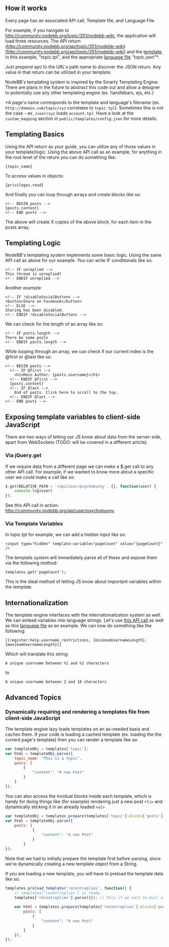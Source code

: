 ## How it works

Every page has an associated API call, Template file, and Language File.

For example, if you navigate to http://community.nodebb.org/topic/351/nodebb-wiki, the application will load three resources. The API return (http://community.nodebb.org/api/topic/351/nodebb-wiki)[http://community.nodebb.org/api/topic/351/nodebb-wiki] and the [template](http://community.nodebb.org/templates/topic.tpl), in this example, "topic.tpl", and the appropriate [language file](community.nodebb.org/language/en_GB/topic.json) "topic.json"*.

Just prepend api/ to the URL's path name to discover the JSON return. Any value in that return can be utilized in your template.

NodeBB's templating system is inspired by the Smarty Templating Engine. There are plans in the future to abstract this code out and allow a designer to potentially use any other templating engine (ex. handlebars, ejs, etc.)

*A page's name corresponds to the template and language's filename (ex. `http://domain.com/topic/xyz` correlates to `topic.tpl`). Sometimes this is not the case - ex. `/user/xyz` loads `account.tpl`. Have a look at the `custom_mapping` section in `public/templates/config.json` for more details.

## Templating Basics

Using the API return as your guide, you can utilize any of those values in your template/logic. Using the above API call as an example, for anything in the root level of the return you can do something like:

    {topic_name}

To access values in objects:

    {privileges.read}

And finally you can loop through arrays and create blocks like so:

    <!-- BEGIN posts -->
    {posts.content}
    <!-- END posts -->

The above will create X copies of the above block, for each item in the posts array.

## Templating Logic

NodeBB's templating system implements some basic logic. Using the same API call as above for our example. You can write IF conditionals like so:

    <!-- IF unreplied -->
    This thread is unreplied!
    <!-- ENDIF unreplied -->

Another example:

    <!-- IF !disableSocialButtons -->
    <button>Share on Facebook</button>
    <!-- ELSE -->
    Sharing has been disabled.
    <!-- ENDIF !disableSocialButtons -->

We can check for the length of an array like so:

    <!-- IF posts.length -->
    There be some posts
    <!-- ENDIF posts.length -->

While looping through an array, we can check if our current index is the @first or @last like so:

    <!-- BEGIN posts -->
      <!-- IF @first -->
        <h1>Main Author: {posts.username}</h1>
      <!-- ENDIF @first -->
      {posts.content}
      <!-- IF @last -->
        End of posts. Click here to scroll to the top.
      <!-- ENDIF @last -->
    <!-- END posts -->

## Exposing template variables to client-side JavaScript

There are two ways of letting our JS know about data from the server-side, apart from WebSockets (TODO: will be covered in a different article).

### Via jQuery.get

If we require data from a different page we can make a $.get call to any other API call. For example, if we wanted to know more about a specific user we could make a call like so:

```JavaScript
$.get(RELATIVE_PATH + '/api/user/psychobunny', {}, function(user) {
    console.log(user)
});
```

See this API call in action: http://community.nodebb.org/api/user/psychobunny

### Via Template Variables

In topic.tpl for example, we can add a hidden input like so:

    <input type="hidden" template-variable="pageCount" value="{pageCount}" />

The template system will immediately parse all of these and expose them via the following method:

    templates.get('pageCount');

This is the ideal method of letting JS know about important variables within the template.

## Internationalization

The template engine interfaces with the internationalization system as well. We can embed variables into language strings. Let's use [this API call](http://community.nodebb.org/api/register) as well as this [language file](http://community.nodebb.org/language/en_GB/register.json) as an example. We can now do something like the following:

    [[register:help.username_restrictions, {minimumUsernameLength}, {maximumUsernameLength}]]

Which will translate this string:

    A unique username between %1 and %2 characters

to

    A unique username between 2 and 16 characters

## Advanced Topics

### Dynamically requiring and rendering a templates file from client-side JavaScript

The template engine lazy loads templates on an as-needed basis and caches them. If your code is loading a cached template (ex. loading the the current page's template) then you can render a template like so:

```JavaScript
var templateObj = templates['topic'];
var html = templateObj.parse({
	topic_name: "This is a topic",
	posts: [
		{
			"content": "A new Post"
		}
	]
});
```

You can also access the invidual blocks inside each template, which is handy for doing things like (for example) rendering just a new post `<li>` and dynamically sticking it in an already loaded `<ul>`

```JavaScript
var templateObj = templates.prepare(templates['topic'].blocks['posts']);
var html = templateObj.parse({
	posts: [
    		{
    			"content": "A new Post"
    		}
    	]
});
```

Note that we had to initially prepare the template first before parsing, since we're dynamically creating a new template object from a String.

If you are loading a new template, you will have to preload the template data like so:

```JavaScript
templates.preload_template('recentreplies', function() {
    // templates['recentreplies'] is ready.
    templates['recentreplies'].parse({}); // Only if we want to pull a block from this template, we need to first parse it.
    
    var html = templates.prepare(templates['recentreplies'].blocks['posts']).parse({
		posts: [
    		{
    			"content": "A new Post"
    		}
    	]
	});
});
```